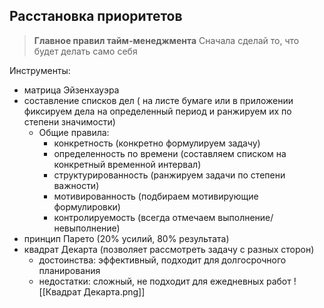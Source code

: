 
## Расстановка приоритетов

>**Главное правил тайм-менеджмента** 
>Сначала сделай то, что будет делать само себя

Инструменты:
- матрица Эйзенхауэра
- составление списков дел ( на листе бумаге или в приложении фиксируем дела на определенный период и ранжируем их по степени значимости)
	- Общие правила:
		- конкретность (конкретно формулируем задачу)
		- определенность по времени (составляем списком на конкретный временной интервал)
		- структурированность (ранжируем задачи по степени важности)
		- мотивированность (подбираем мотивирующие формулировки)
		- контролируемость (всегда отмечаем выполнение/невыполнение)
- принцип Парето (20% усилий, 80% результата)
- квадрат Декарта (позволяет рассмотреть задачу с разных сторон)
	- достоинства: эффективный, подходит для долгосрочного планирования
	- недостатки: сложный, не подходит для ежедневных работ
![[Квадрат Декарта.png]]